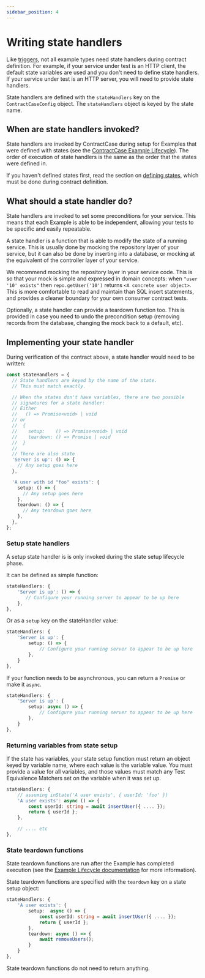```yaml
---
sidebar_position: 4
---
```


# Writing state handlers

Like [triggers](./triggers), not all example types need state handlers during
contract definition. For example, if your service under test is an HTTP client, the
default state variables are used and you don't need to define state handlers. If
your service under test is an HTTP server, you will need to provide state handlers.

State handlers are defined with the `stateHandlers` key on the `ContractCaseConfig` object. The `stateHandlers` object is keyed by the state name.

## When are state handlers invoked?

State handlers are invoked by ContractCase during setup for Examples that were defined
with states (see the [ContractCase Example Lifecycle](/docs/defining-contracts/lifecycle)).
The order of execution of state handlers is the same as the order that the states
were defined in.

If you haven't defined states first, read the section on [defining
states](/docs/defining-contracts/state-definitions), which must be done during contract definition.

## What should a state handler do?

State handlers are invoked to set some preconditions for your service. This
means that each Example is able to be independent, allowing your tests to be
specific and easily repeatable.

A state handler is a function that is able to modify the state of a
running service. This is usually done by mocking the repository layer of your
service, but it can also be done by inserting into a database, or mocking at the
equivalent of the controller layer of your service.

We recommend mocking the repository layer in your service code. This is so that
your mock is simple and expressed in domain concepts: when `"user '10' exists"`
then `repo.getUser('10')` returns `<A concrete user object>`. This is more
comfortable to read and maintain than SQL insert statements, and provides a
cleaner boundary for your own consumer contract tests.

Optionally, a state handler can provide a teardown function too. This is
provided in case you need to undo the precondition setup (removing records from
the database, changing the mock back to a default, etc).

## Implementing your state handler

During verification of the contract above, a state handler would need to be written:

```ts
const stateHandlers = {
  // State handlers are keyed by the name of the state.
  // This must match exactly.

  // When the states don't have variables, there are two possible
  // signatures for a state handler:
  // Either
  //   () => Promise<void> | void
  // or
  //  {
  //    setup:    () => Promise<void> | void
  //    teardown: () => Promise | void
  //  }
  //
  // There are also state
  'Server is up': () => {
    // Any setup goes here
  },

  'A user with id "foo" exists': {
    setup: () => {
      // Any setup goes here
    },
    teardown: () => {
      // Any teardown goes here
    },
  },
};
```

### Setup state handlers

A setup state handler is is only invoked during the state setup lifecycle phase.

It can be defined as simple function:

```ts
stateHandlers: {
    'Server is up': () => {
       // Configure your running server to appear to be up here
    },
},
```

Or as a `setup` key on the stateHandler value:

```ts
stateHandlers: {
    'Server is up': {
        setup: () => {
            // Configure your running server to appear to be up here
        },
    }
},
```

If your function needs to be asynchronous, you can return a `Promise` or make it `async`.

```ts
stateHandlers: {
    'Server is up': {
        setup: async () => {
            // Configure your running server to appear to be up here
        },
    }
},
```

### Returning variables from state setup

If the state has variables, your state setup function must return an object keyed by variable name,
where each value is the variable value. You must provide a value for all
variables, and those values must match any Test Equivalence Matchers set on the
variable when it was set up.

```ts
stateHandlers: {
    // assuming inState('A user exists', { userId: 'foo' })
    'A user exists': async () => {
        const userId: string = await insertUser({ .... });
        return { userId };
    },

    // .... etc
},
```

### State teardown functions

State teardown functions are run after the Example has completed execution (see
the [Example Lifecycle documentation](/docs/defining-contracts/lifecycle) for
more information).

State teardown functions are specified with the `teardown` key on a state setup object:

```ts
stateHandlers: {
    'A user exists': {
        setup:  async () => {
            const userId: string = await insertUser({ .... });
            return { userId };
        },
        teardown: async () => {
            await removeUsers();
        }
    }
},
```

State teardown functions do not need to return anything.
